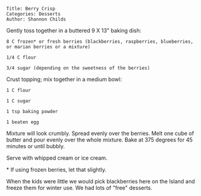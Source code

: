 ~~~ recipe-info
Title: Berry Crisp
Categories: Desserts
Author: Shannon Childs
~~~

Gently toss together in a buttered 9 X 13" baking dish:

~~~ recipe-ingredients
8 C frozen* or fresh berries (blackberries, raspberries, blueberries, or marian berries or a mixture)

1/4 C flour

3/4 sugar (depending on the sweetness of the berries)
~~~

Crust topping; mix together in a medium bowl:

~~~ recipe-ingredients
1 C flour

1 C sugar

1 tsp baking powder

1 beaten egg
~~~

Mixture will look crumbly.  Spread evenly over the berries.  Melt one cube of butter and pour evenly
over the whole mixture.  Bake at 375 degrees for 45 minutes or until bubbly.

Serve with whipped cream or ice cream.

\* If using frozen berries, let that slightly.

When the kids were little we would pick blackberries here on the Island and freeze them for winter
use.  We had lots of "free" desserts.
